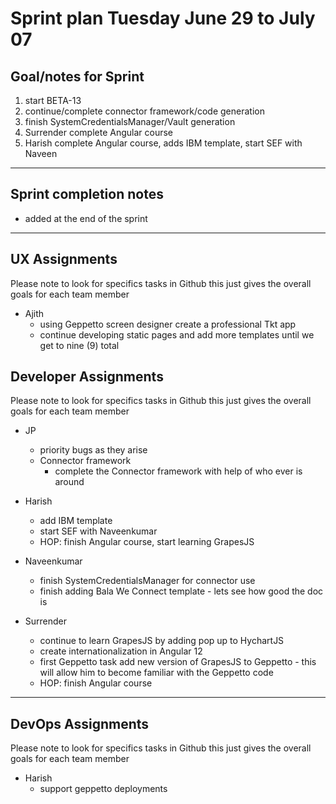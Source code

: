# Sprint plan Tuesday June 29 to July 07

## Goal/notes for Sprint

1. start BETA-13
2. continue/complete connector framework/code generation
3. finish SystemCredentialsManager/Vault generation
4. Surrender complete Angular course
5. Harish complete Angular course, adds IBM template, start SEF with Naveen

---

## Sprint completion notes

- added at the end of the sprint

---

## UX Assignments

Please note to look for specifics tasks in Github this just gives the overall goals for each team member

- Ajith
  - using Geppetto screen designer create a professional Tkt app
  - continue developing static pages and add more templates until we get to nine (9) total

## Developer Assignments

Please note to look for specifics tasks in Github this just gives the overall goals for each team member

- JP
  - priority bugs as they arise
  - Connector framework
    - complete the Connector framework with help of who ever is around

- Harish
  - add IBM template
  - start SEF with Naveenkumar
  - HOP: finish Angular course, start learning GrapesJS

- Naveenkumar
  - finish SystemCredentialsManager for connector use
  - finish adding Bala We Connect template - lets see how good the doc is

- Surrender
  - continue to learn GrapesJS by adding pop up to HychartJS 
  - create internationalization in Angular 12
  - first Geppetto task add new version of GrapesJS to Geppetto - this will allow him to become familiar with the Geppetto code
  - HOP: finish Angular course

---

## DevOps Assignments

Please note to look for specifics tasks in Github this just gives the overall goals for each team member

- Harish
  - support geppetto deployments
